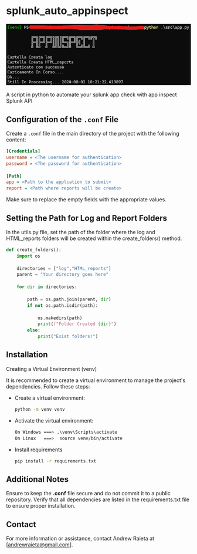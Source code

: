 # splunk_auto_appinspect  

![Logo](/static/wwo.png)

A script in python to automate your splunk app check with app inspect Splunk API

## Configuration of the `.conf` File

Create a `.conf` file in the main directory of the project with the following content:

```ini
[Credentials]
username = <The username for authentication>
password = <The password for authentication>

[Path]
app = <Path to the applcation to submit>
report = <Path where reports will be create>
```

Make sure to replace the empty fields with the appropriate values.  

## Setting the Path for Log and Report Folders

In the utils.py file, set the path of the folder where the log and HTML_reports folders will be created within the create_folders() method.

```python
def create_folders():
    import os
    
    directories = ["log","HTML_reports"]
    parent = "Your directory goes here"

    for dir in directories:
            
        path = os.path.join(parent, dir)
        if not os.path.isdir(path):
            
            os.makedirs(path)
            print(f"Folder Created {dir}")
        else:
            print("Exist folders!")
```

## Installation
Creating a Virtual Environment (venv)

It is recommended to create a virtual environment to manage the project's dependencies. Follow these steps:

<ul>
  <li>
    <p>Create a virtual environment:</p>
    
```sh
python -m venv venv
```
    
  </li>
  <li>
    <p>Activate the virtual environment:</p>  
    
```sh
On Windows ===> .\venv\Scripts\activate
On Linux   ===>  source venv/bin/activate
```
  </li>
  
  <li>
    <p>Install requirements</p>  
    
```sh
pip install -r requirements.txt
```
  </li>
</ul>

## Additional Notes  

Ensure to keep the <b>.conf</b> file secure and do not commit it to a public repository.
Verify that all dependencies are listed in the requirements.txt file to ensure proper installation.

## Contact
For more information or assistance, contact Andrew Raieta at [andrewraieta@gmail.com].
